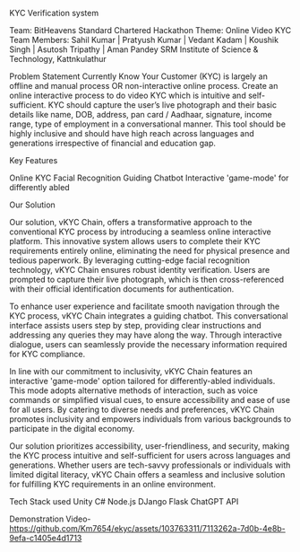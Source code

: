 KYC Verification system

Team: BitHeavens
Standard Chartered Hackathon
Theme: Online Video KYC
Team Members: Sahil Kumar | Pratyush Kumar |  Vedant Kadam | Koushik Singh | Asutosh Tripathy | Aman Pandey
SRM Institute of Science & Technology, Kattnkulathur

Problem Statement
Currently Know Your Customer (KYC) is largely an offline and manual process OR non-interactive online process. Create an online interactive process to do video KYC which is intuitive and self-sufficient. KYC should capture the user’s live photograph and their basic details like name, DOB, address, pan card / Aadhaar, signature, income range, type of employment in a conversational manner. This tool should be highly inclusive and should have high reach across languages and generations irrespective of financial and education gap. 


Key Features

Online KYC
Facial Recognition
Guiding Chatbot
Interactive 'game-mode' for differently abled


Our Solution

Our solution, vKYC Chain, offers a transformative approach to the conventional KYC process by introducing a seamless online interactive platform. This innovative system allows users to complete their KYC requirements entirely online, eliminating the need for physical presence and tedious paperwork. By leveraging cutting-edge facial recognition technology, vKYC Chain ensures robust identity verification. Users are prompted to capture their live photograph, which is then cross-referenced with their official identification documents for authentication.

To enhance user experience and facilitate smooth navigation through the KYC process, vKYC Chain integrates a guiding chatbot. This conversational interface assists users step by step, providing clear instructions and addressing any queries they may have along the way. Through interactive dialogue, users can seamlessly provide the necessary information required for KYC compliance.

In line with our commitment to inclusivity, vKYC Chain features an interactive 'game-mode' option tailored for differently-abled individuals. This mode adopts alternative methods of interaction, such as voice commands or simplified visual cues, to ensure accessibility and ease of use for all users. By catering to diverse needs and preferences, vKYC Chain promotes inclusivity and empowers individuals from various backgrounds to participate in the digital economy.

Our solution prioritizes accessibility, user-friendliness, and security, making the KYC process intuitive and self-sufficient for users across languages and generations. Whether users are tech-savvy professionals or individuals with limited digital literacy, vKYC Chain offers a seamless and inclusive solution for fulfilling KYC requirements in an online environment.


Tech Stack used
Unity
C#
Node.js
DJango
Flask
ChatGPT API

Demonstration Video-
https://github.com/Km7654/ekyc/assets/103763311/7113262a-7d0b-4e8b-9efa-c1405e4d1713
